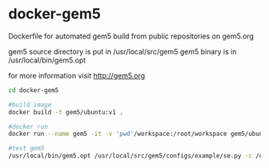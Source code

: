 docker-gem5
===========

Dockerfile for automated gem5 build from public repositories on gem5.org

gem5 source directory is put in /usr/local/src/gem5
gem5 binary is in /usr/local/bin/gem5.opt

for more information visit http://gem5.org

```Bash
cd docker-gem5

#build image
docker build -t gem5/ubuntu:v1 .

#docker run
docker run --name gem5 -it -v 'pwd'/workspace:/root/workspace gem5/ubuntu:v1 bash

#test gem5
/usr/local/bin/gem5.opt /usr/local/src/gem5/configs/example/se.py -c /usr/local/src/gem5/tests/test-progs/hello/bin/x86/linux/hello
```
